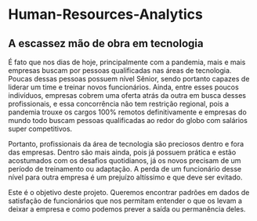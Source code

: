 # Human-Resources-Analytics
 
## A escassez mão de obra em tecnologia

É fato que nos dias de hoje, principalmente com a pandemia, mais e mais empresas buscam por pessoas qualificadas nas áreas de tecnologia. Poucas dessas pessoas possuem nível Sênior, sendo portanto capazes de liderar um time e treinar novos funcionários. Ainda, entre esses poucos indivíduos, empresas cobrem uma oferta atrás da outra em busca desses profissionais, e essa concorrência não tem restrição regional, pois a pandemia trouxe os cargos 100% remotos definitivamente e empresas do mundo todo buscam pessoas qualificadas ao redor do globo com salários super competitivos.

Portanto, profissionais da área de tecnologia são preciosos dentro e fora das empresas. Dentro são mais ainda, pois já possuem prática e estão acostumados com os desafios quotidianos, já os novos precisam de um período de treinamento ou adaptação. A perda de um funcionário desse nível para outra empresa é um prejuízo altíssimo e que deve ser evitado.

Este é o objetivo deste projeto. Queremos encontrar padrões em dados de satisfação de funcionários que nos permitam entender o que os levam a deixar a empresa e como podemos prever a saída ou permanência deles.
